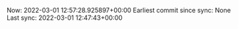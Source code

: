 Now: 2022-03-01 12:57:28.925897+00:00 Earliest commit since sync: None Last sync: 2022-03-01 12:47:43+00:00

